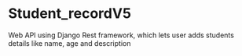 # Student_recordV5
Web API using Django Rest framework, which lets user adds students details like name, age and description
